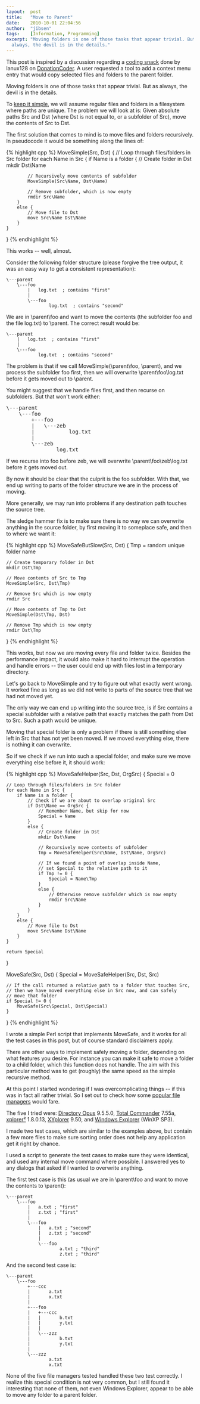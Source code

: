 ```yaml
---
layout:  post
title:   "Move to Parent"
date:    2010-10-01 22:04:56
author:  "jibsen"
tags:    [Information, Programming]
excerpt: "Moving folders is one of those tasks that appear trivial. But as
  always, the devil is in the details."
---
```

This post is inspired by a discussion regarding a [coding snack][snack] done by
lanux128 on [DonationCoder][dcc]. A user requested a tool to add a context menu
entry that would copy selected files and folders to the parent folder.

Moving folders is one of those tasks that appear trivial. But as always, the
devil is in the details.

To [keep it simple][KISS], we will assume regular files and folders in a
filesystem where paths are unique. The problem we will look at is: Given
absolute paths Src and Dst (where Dst is not equal to, or a subfolder of Src),
move the contents of Src to Dst.

The first solution that comes to mind is to move files and folders recursively.
In pseudocode it would be something along the lines of:

{% highlight cpp %}
MoveSimple(Src, Dst)
{
    // Loop through files/folders in Src folder
    for each Name in Src {
        if Name is a folder {
            // Create folder in Dst
            mkdir Dst\Name

            // Recursively move contents of subfolder
            MoveSimple(Src\Name, Dst\Name)

            // Remove subfolder, which is now empty
            rmdir Src\Name
        }
        else {
            // Move file to Dst
            move Src\Name Dst\Name
        }
    }
}
{% endhighlight %}

This works -- well, almost.

Consider the following folder structure (please forgive the tree output, it was
an easy way to get a consistent representation):

    \---parent
        \---foo
            |   log.txt  ; contains "first"
            |
            \---foo
                    log.txt  ; contains "second"

We are in \parent\foo and want to move the contents (the subfolder foo and the
file log.txt) to \parent. The correct result would be:

    \---parent
        |   log.txt  ; contains "first"
        |
        \---foo
                log.txt  ; contains "second"

The problem is that if we call MoveSimple(\parent\foo, \parent), and we process
the subfolder foo first, then we will overwrite \parent\foo\log.txt before it
gets moved out to \parent.

You might suggest that we handle files first, and then recurse on subfolders.
But that won't work either:

<pre>
\---parent
    \---foo
        +---foo
        |   \---zeb
        |           log.txt
        |
        \---zeb
                log.txt
</pre>

If we recurse into foo before zeb, we will overwrite \parent\foo\zeb\log.txt
before it gets moved out.

By now it should be clear that the culprit is the foo subfolder. With that, we
end up writing to parts of the folder structure we are in the process of
moving.

More generally, we may run into problems if any destination path touches the
source tree.

The sledge hammer fix is to make sure there is no way we can overwrite anything
in the source folder, by first moving it to someplace safe, and then to where
we want it:

{% highlight cpp %}
MoveSafeButSlow(Src, Dst)
{
    Tmp = random unique folder name

    // Create temporary folder in Dst
    mkdir Dst\Tmp

    // Move contents of Src to Tmp
    MoveSimple(Src, Dst\Tmp)

    // Remove Src which is now empty
    rmdir Src

    // Move contents of Tmp to Dst
    MoveSimple(Dst\Tmp, Dst)

    // Remove Tmp which is now empty
    rmdir Dst\Tmp
}
{% endhighlight %}

This works, but now we are moving every file and folder twice. Besides the
performance impact, it would also make it hard to interrupt the operation and
handle errors -- the user could end up with files lost in a temporary
directory.

Let's go back to MoveSimple and try to figure out what exactly went wrong. It
worked fine as long as we did not write to parts of the source tree that we had
not moved yet.

The only way we can end up writing into the source tree, is if Src contains a
special subfolder with a relative path that exactly matches the path from Dst
to Src. Such a path would be unique.

Moving that special folder is only a problem if there is still something else
left in Src that has not yet been moved. If we moved everything else, there is
nothing it can overwrite.

So if we check if we run into such a special folder, and make sure we move
everything else before it, it should work:

{% highlight cpp %}
MoveSafeHelper(Src, Dst, OrgSrc)
{
    Special = 0

    // Loop through files/folders in Src folder
    for each Name in Src {
        if Name is a folder {
            // Check if we are about to overlap original Src
            if Dst\Name == OrgSrc {
                // Remember Name, but skip for now
                Special = Name
            }
            else {
                // Create folder in Dst
                mkdir Dst\Name

                // Recursively move contents of subfolder
                Tmp = MoveSafeHelper(Src\Name, Dst\Name, OrgSrc)

                // If we found a point of overlap inside Name,
                // set Special to the relative path to it
                if Tmp != 0 {
                    Special = Name\Tmp
                }
                else {
                    // Otherwise remove subfolder which is now empty
                    rmdir Src\Name
                }
            }
        }
        else {
            // Move file to Dst
            move Src\Name Dst\Name
        }
    }

    return Special
}

MoveSafe(Src, Dst)
{
    Special = MoveSafeHelper(Src, Dst, Src)

    // If the call returned a relative path to a folder that touches Src,
    // then we have moved everything else in Src now, and can safely
    // move that folder
    if Special != 0 {
        MoveSafe(Src\Special, Dst\Special)
    }
}
{% endhighlight %}

I wrote a simple Perl script that implements MoveSafe, and it works for all the
test cases in this post, but of course standard disclaimers apply.

There are other ways to implement safely moving a folder, depending on what
features you desire. For instance you can make it safe to move a folder to a
child folder, which this function does not handle. The aim with this particular
method was to get (roughly) the same speed as the simple recursive method.

At this point I started wondering if I was overcomplicating things -- if this
was in fact all rather trivial. So I set out to check how some [popular file
managers][pfm] would fare.

The five I tried were: [Directory Opus][DO] 9.5.5.0, [Total Commander][TC]
7.55a, [xplorer&sup2;][x2] 1.8.0.13, [XYplorer][XY] 9.50, and [Windows
Explorer][winexp] (WinXP SP3).

I made two test cases, which are similar to the examples above, but contain a
few more files to make sure sorting order does not help any application get it
right by chance.

I used a script to generate the test cases to make sure they were identical,
and used any internal move command where possible. I answered yes to any
dialogs that asked if I wanted to overwrite anything.

The first test case is this (as usual we are in \parent\foo and want to move
the contents to \parent):

    \---parent
        \---foo
            |   a.txt ; "first"
            |   z.txt ; "first"
            |
            \---foo
                |   a.txt ; "second"
                |   z.txt ; "second"
                |
                \---foo
                        a.txt ; "third"
                        z.txt ; "third"

And the second test case is:

    \---parent
        \---foo
            +---ccc
            |       a.txt
            |       x.txt
            |
            +---foo
            |   +---ccc
            |   |       b.txt
            |   |       y.txt
            |   |
            |   \---zzz
            |           b.txt
            |           y.txt
            |
            \---zzz
                    a.txt
                    x.txt

None of the five file managers tested handled these two test correctly. I
realize this special condition is not very common, but I still found it
interesting that none of them, not even Windows Explorer, appear to be able to
move any folder to a parent folder.

[snack]: http://www.donationcoder.com/Forums/bb/index.php?topic=24095.0
[dcc]: http://www.donationcoder.com/
[KISS]: http://en.wikipedia.org/wiki/KISS_principle
[pfm]: http://www.donationcoder.com/Forums/bb/index.php?topic=9958.0
[DO]: http://www.gpsoft.com.au/
[TC]: http://www.ghisler.com/
[x2]: http://www.zabkat.com/
[XY]: http://www.xyplorer.com/
[winexp]: http://en.wikipedia.org/wiki/Windows_Explorer
